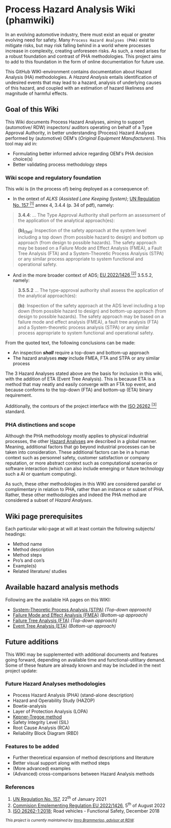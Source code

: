 # Process Hazard Analysis Wiki (phamwiki)
In an evolving automotive industry, there must exist an equal or greater evolving need for safety. Many `Process Hazard Analyses (PHA)` exist to mitigate risks, but may risk falling behind in a world where processes increase in complexity, creating unforeseen risks.
As such, a need arises for a robust foundation and contrast of PHA methodologies. This project aims to add to this foundation in the form of online documentation for future use.

This GitHub WIKI-environment contains documentation about Hazard Analysis (HA) methodologies. A _Hazard Analysis_ entails identification of undesired events that may lead to a hazard, analysis of underlying causes of this hazard, and coupled with an estimation of hazard likeliness and magnitude of harmful effects.

## Goal of this Wiki
This Wiki documents Process Hazard Analyses, aiming to support (automotive/ RDW) inspectors/ auditors operating on behalf of a Type Approval Authority, in better understanding (Process) Hazard Analyses performed by (automotive) OEM's (_Original Equipment Manufacturers_). This tool may aid in: 
* Formulating better informed advice regarding OEM's PHA decision choice(s)
* Better validating process methodology steps 

### Wiki scope and regulatory foundation
This wiki is (in the process of) being deployed as a consequence of:
* In the ontext of _ALKS (Assisted Lane Keeping System)_; [UN Regulation No. 157 <sup>[1]</sup>](#references) annex 4, 3.4.4 (p. 34 of pdf), namely:

> **3.4.4**: ... The Type Approval Authority shall perform an assessment of the application 
of the analytical approach(es):  

> **(b)<sub>(1st)</sub>**: Inspection of the safety approach at the system level including a top down (from possible hazard to design) and bottom up approach (from design to possible hazards). The safety approach may be based on a Failure Mode and Effect Analysis (FMEA), a Fault Tree Analysis (FTA) and a System-Theoretic Process Analysis (STPA) or any similar process appropriate to system functional and operational safety. 

* And in the more broader context of ADS; [EU 2022/1426 <sup>[2]</sup>](#references) 3.5.5.2, namely:
> **3.5.5.2** ... The type-approval authority shall assess the application of the analytical approach(es): 

> **(b)**: Inspection of the safety approach at the ADS level including a top down (from possible hazard to design) and bottom-up approach (from design to possible hazards). The safety approach may be based on a failure mode and effect analysis (FMEA), a fault tree analysis (FTA) and a System-theoretic process analysis (STPA) or any similar process appropriate to system functional and operational safety.

From the quoted text, the following conclusions can be made:
* An inspection ***shall*** require a top-down and bottom-up approach
* The hazard analyses ***may*** include FMEA, FTA and STPA or any similar process

The 3 Hazard Analyses stated above are the basis for inclusion in this wiki, with the addition of ETA (Event Tree Analysis). This is because ETA is a method that may neatly and easily converge with an FTA top event, and because conforms to the top-down (FTA) and bottom-up (ETA) binary requirement. 

Additionally, the contours of the project interface with the [ISO 26262 <sup>[3]</sup>](#references) standard.

### PHA distinctions and scope
Although the PHA methodology mostly applies to physical industrial processes, the other [Hazard Analyses](#available-hazard-analysis-methods) are described in a global manner. Meaning, additional factors that go beyond industrial processes can be taken into consideration. These additional factors can be in a human context such as personnel safety, customer satisfaction or company reputation, or more abstract context such as computational scenarios or software interaction (which can also include emerging or future technology such a AI or quantum computing).

As such, these other methodologies in this WIKI are considered parallel or complimentary in relation to PHA, rather than an instance or subset of PHA. Rather, these other methodologies and indeed the PHA method are considered a subset of _Hazard Analyses_.

## Wiki page prerequisites
Each particular wiki-page at will at least contain the following subjects/ headings:
* Method name
* Method description
* Method steps
* Pro’s and con’s
* Example(s)
* Related literature/ studies

## Available hazard analysis methods
Following are the available HA pages on this WIKI:
* [System-Theoretic Process Analysis (STPA)](/STPA.md) _(Top-down approach)_
* [Failure Mode and Effect Analysis (FMEA)](/FMEA.md) _(Bottom-up approach)_
* [Failure Tree Analysis (FTA)](/FTA.md) _(Top-down approach)_
* [Event Tree Analysis (ETA)](/ETA.md) _(Bottom-up approach)_

## Future additions
This WIKI may be supplemented with additional documents and features going forward, depending on available time and functional-utilitary demand. Some of these feature are already known and may be included in the next project update:

### Future Hazard Analyses methodologies
* Process Hazard Analysis (PHA) (stand-alone description)
* Hazard and Operability Study (HAZOP)
* Bowtie-analysis
* Layer of Protection Analysis (LOPA)
* [Kepner-Tregoe method](https://kepner-tregoe.com/faqs/)
* Safety Integrity Level (SIL)
* Root Cause Analysis (RCA)
* Reliability Block Diagram (RBD)

### Features to be added
* Further theoretical expansion of method descriptions and literature
* Better visual support along with method steps
* (More advanced) examples
* (Advanced) cross-comparisons between Hazard Analysis methods

### References
1. [UN Regulation No. 157](https://unece.org/transport/documents/2021/03/standards/un-regulation-no-157-automated-lane-keeping-systems-alks), 22<sup>th</sup> of January 2021
2. [Commision Emplementing Regulation EU 2022/1426](https://eur-lex.europa.eu/eli/reg_impl/2022/1426/oj), 5<sup>th</sup> of August 2022
3. [ISO 26262-1:2018](https://www.iso.org/standard/68383.html); Road vehicles - Functional Safety, December 2018

<sub>_This project is currently maintained by [Imro Brammerloo, advisor at RDW](mailto:ibrammerloo@rdw.nl)._ </sub> 


<!-- Hidden [SUCCESFUL DESKTOP] !-->
